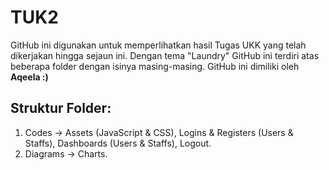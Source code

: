 # TUK2
GitHub ini digunakan untuk memperlihatkan hasil Tugas UKK yang telah dikerjakan hingga sejaun ini. Dengan tema "Laundry" GitHub ini terdiri atas beberapa folder dengan isinya masing-masing. GitHub ini dimiliki oleh __Aqeela :)__

## Struktur Folder:
1. Codes → Assets (JavaScript & CSS), Logins & Registers (Users & Staffs), Dashboards (Users & Staffs), Logout.
2. Diagrams → Charts.
